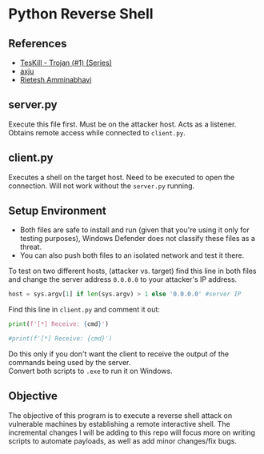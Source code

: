 # Python Reverse Shell
## References
- [TesKill - Trojan (#1) (Series)](https://www.youtube.com/watch?v=WLHlOg-ly2U)
- [axju](https://axju.de/posts/2021/02/a-reverse-shell-with-python/)
- [Rietesh Amminabhavi](https://medium.com/@rietesh/python-reverse-shell-hack-your-neighbours-552561336ca8)

## server.py
Execute this file first. Must be on the attacker host. Acts as a listener. Obtains remote access while connected to `client.py`.
## client.py
Executes a shell on the target host. Need to be executed to open the connection. Will not work without the `server.py` running.
## Setup Environment
- Both files are safe to install and run (given that you're using it only for testing purposes), Windows Defender does not classify these files as a threat.
- You can also push both files to an isolated network and test it there.<br />

To test on two different hosts, (attacker vs. target) find this line in both files and change the server address `0.0.0.0` to your attacker's IP address.
```python
host = sys.argv[1] if len(sys.argv) > 1 else '0.0.0.0' #server IP
```
Find this line in `client.py` and comment it out: 
```python
print(f'[*] Receive: {cmd}')
```
```python
#print(f'[*] Receive: {cmd}')
```
Do this only if you don't want the client to receive the output of the commands being used by the server.<br />
Convert both scripts to `.exe` to run it on Windows.
## Objective
The objective of this program is to execute a reverse shell attack on vulnerable machines by establishing
a remote interactive shell. The incremental changes I will be adding to this repo will focus more on
writing scripts to automate payloads, as well as add minor changes/fix bugs. 
